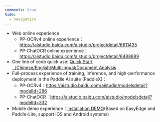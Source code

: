 ```yaml
---
comments: true
hide:
  - navigation
---
```


- Web online experience
  - PP-OCRv4 online experience：<https://aistudio.baidu.com/aistudio/projectdetail/6611435>
  - PP-ChatOCR online experience：<https://aistudio.baidu.com/aistudio/projectdetail/6488689>
- One line of code quick use: [Quick Start（Chinese/English/Multilingual/Document Analysis](./ppocr/quick_start.en.md)
- Full-process experience of training, inference, and high-performance deployment in the Paddle AI suite (PaddleX)：
  - PP-OCRv4：<https://aistudio.baidu.com/aistudio/modelsdetail?modelId=286>
  - PP-ChatOCR：<https://aistudio.baidu.com/aistudio/modelsdetail?modelId=332>
- Mobile demo experience：[Installation DEMO](https://ai.baidu.com/easyedge/app/openSource?from=paddlelite)(Based on EasyEdge and Paddle-Lite, support iOS and Android systems)
